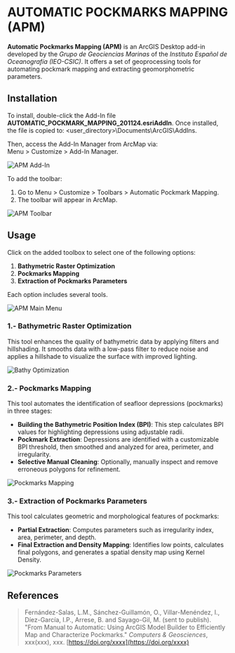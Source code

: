 # AUTOMATIC POCKMARKS MAPPING (APM)

**Automatic Pockmarks Mapping (APM)** is an ArcGIS Desktop add-in developed by the *Grupo de Geociencias Marinas* of the *Instituto Español de Oceanografía (IEO-CSIC)*. It offers a set of geoprocessing tools for automating pockmark mapping and extracting geomorphometric parameters.

## Installation

To install, double-click the Add-In file **AUTOMATIC_POCKMARK_MAPPING_201124.esriAddIn**. Once installed, the file is copied to:
<user_directory>\Documents\ArcGIS\AddIns.

Then, access the Add-In Manager from ArcMap via:  
Menu > Customize > Add-In Manager.

![APM Add-In](https://gemar-ieo.github.io/APM/Images/APM_addin.jpg)

To add the toolbar:

1. Go to Menu > Customize > Toolbars > Automatic Pockmark Mapping.
2. The toolbar will appear in ArcMap.

![APM Toolbar](https://gemar-ieo.github.io/APM/Images/APM_toolbar.jpg)

## Usage

Click on the added toolbox to select one of the following options:
1.  **Bathymetric Raster Optimization**
2. **Pockmarks Mapping**
3. **Extraction of Pockmarks Parameters**

Each option includes several tools.

![APM Main Menu](https://gemar-ieo.github.io/APM/Images/APM_main_menu.jpg)

### 1.- Bathymetric Raster Optimization
This tool enhances the quality of bathymetric data by applying filters and hillshading. It smooths data with a low-pass filter to reduce noise and applies a hillshade to visualize the surface with improved lighting.

![Bathy Optimization](https://gemar-ieo.github.io/APM/Images/APM_bathy_optimizaton.jpg)

### 2.- Pockmarks Mapping
This tool automates the identification of seafloor depressions (pockmarks) in three stages:
- **Building the Bathymetric Position Index (BPI)**: This step calculates BPI values for highlighting depressions using adjustable radii.
- **Pockmark Extraction**: Depressions are identified with a customizable BPI threshold, then smoothed and analyzed for area, perimeter, and irregularity.
- **Selective Manual Cleaning**: Optionally, manually inspect and remove erroneous polygons for refinement.

![Pockmarks Mapping](https://gemar-ieo.github.io/APM/Images/APM_pockmars_mapping.jpg)

### 3.- Extraction of Pockmarks Parameters
This tool calculates geometric and morphological features of pockmarks:
- **Partial Extraction**: Computes parameters such as irregularity index, area, perimeter, and depth.
- **Final Extraction and Density Mapping**: Identifies low points, calculates final polygons, and generates a spatial density map using Kernel Density.

![Pockmarks Parameters](https://gemar-ieo.github.io/APM/Images/APM_extraction_parameters.jpg)

## References
>Fernández-Salas, L.M., Sánchez-Guillamón, O., Villar-Menéndez, I., Díez-García, I.P., Arrese, B. and Sayago-Gil, M. (sent to publish). "From Manual to Automatic: Using ArcGIS Model Builder to Efficiently Map and Characterize Pockmarks." *Computers & Geosciences*, xxx(xxx), xxx. [https://doi.org/xxxx](https://doi.org/xxxx)